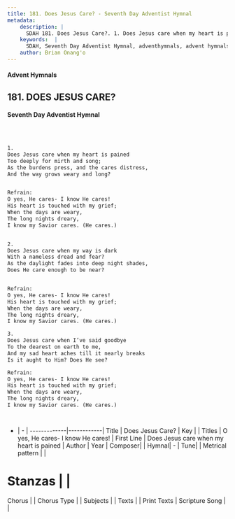```yaml
---
title: 181. Does Jesus Care? - Seventh Day Adventist Hymnal
metadata:
    description: |
      SDAH 181. Does Jesus Care?. 1. Does Jesus care when my heart is pained Too deeply for mirth and song; As the burdens press, and the cares distress, And the way grows weary and long? 
    keywords:  |
      SDAH, Seventh Day Adventist Hymnal, adventhymnals, advent hymnals, Does Jesus Care?, Does Jesus care when my heart is pained ,O yes, He cares- I know He cares!
    author: Brian Onang'o
---
```


#### Advent Hymnals
## 181. DOES JESUS CARE?
#### Seventh Day Adventist Hymnal

```txt



1.
Does Jesus care when my heart is pained
Too deeply for mirth and song;
As the burdens press, and the cares distress,
And the way grows weary and long?


Refrain:
O yes, He cares- I know He cares!
His heart is touched with my grief;
When the days are weary,
The long nights dreary,
I know my Savior cares. (He cares.)


2.
Does Jesus care when my way is dark
With a nameless dread and fear?
As the daylight fades into deep night shades,
Does He care enough to be near?


Refrain:
O yes, He cares- I know He cares!
His heart is touched with my grief;
When the days are weary,
The long nights dreary,
I know my Savior cares. (He cares.)

3.
Does Jesus care when I’ve said goodbye
To the dearest on earth to me,
And my sad heart aches till it nearly breaks ­
Is it aught to Him? Does He see?

Refrain:
O yes, He cares- I know He cares!
His heart is touched with my grief;
When the days are weary,
The long nights dreary,
I know my Savior cares. (He cares.)




```

- |   -  |
-------------|------------|
Title | Does Jesus Care? |
Key |  |
Titles | O yes, He cares- I know He cares! |
First Line | Does Jesus care when my heart is pained |
Author | 
Year | 
Composer|  |
Hymnal|  - |
Tune|  |
Metrical pattern | |
# Stanzas |  |
Chorus |  |
Chorus Type |  |
Subjects |  |
Texts |  |
Print Texts | 
Scripture Song |  |
  
